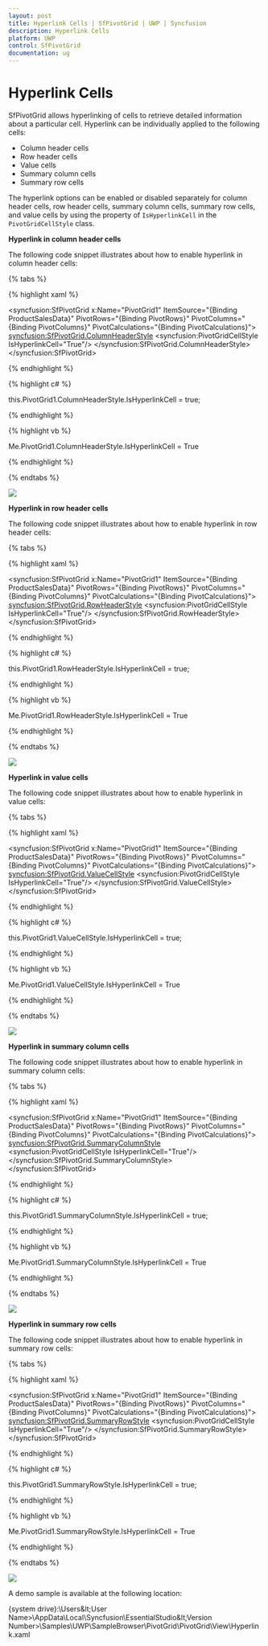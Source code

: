 ```yaml
---
layout: post
title: Hyperlink Cells | SfPivotGrid | UWP | Syncfusion
description: Hyperlink Cells
platform: UWP
control: SfPivotGrid
documentation: ug
---
```


# Hyperlink Cells

SfPivotGrid allows hyperlinking of cells to retrieve detailed information about a particular cell. Hyperlink can be individually applied to the following cells:

* Column header cells
* Row header cells
* Value cells
* Summary column cells
* Summary row cells

The hyperlink options can be enabled or disabled separately for column header cells, row header cells, summary column cells, summary row cells, and value cells by using the property of `IsHyperlinkCell` in the `PivotGridCellStyle` class.

**Hyperlink in column header cells**

The following code snippet illustrates about how to enable hyperlink in column header cells:

{% tabs %}

{% highlight xaml %}

<syncfusion:SfPivotGrid x:Name="PivotGrid1" ItemSource="{Binding ProductSalesData}" PivotRows="{Binding PivotRows}"
                        PivotColumns="{Binding PivotColumns}" PivotCalculations="{Binding PivotCalculations}">
    <syncfusion:SfPivotGrid.ColumnHeaderStyle>
        <syncfusion:PivotGridCellStyle IsHyperlinkCell="True"/>
    </syncfusion:SfPivotGrid.ColumnHeaderStyle>
</syncfusion:SfPivotGrid>

{% endhighlight %}

{% highlight c# %}

this.PivotGrid1.ColumnHeaderStyle.IsHyperlinkCell = true;

{% endhighlight %}

{% highlight vb %}

Me.PivotGrid1.ColumnHeaderStyle.IsHyperlinkCell = True

{% endhighlight %}

{% endtabs %}

![](Hyperlink-Cells_images/column-header-cell-hyperlink.png)

**Hyperlink in row header cells**

The following code snippet illustrates about how to enable hyperlink in row header cells:

{% tabs %}

{% highlight xaml %}

<syncfusion:SfPivotGrid x:Name="PivotGrid1" ItemSource="{Binding ProductSalesData}" PivotRows="{Binding PivotRows}"
                        PivotColumns="{Binding PivotColumns}" PivotCalculations="{Binding PivotCalculations}">
    <syncfusion:SfPivotGrid.RowHeaderStyle>
        <syncfusion:PivotGridCellStyle IsHyperlinkCell="True"/>
    </syncfusion:SfPivotGrid.RowHeaderStyle>
</syncfusion:SfPivotGrid>

{% endhighlight %}

{% highlight c# %}

this.PivotGrid1.RowHeaderStyle.IsHyperlinkCell = true;

{% endhighlight %}

{% highlight vb %}

Me.PivotGrid1.RowHeaderStyle.IsHyperlinkCell = True

{% endhighlight %}

{% endtabs %}

![](Hyperlink-Cells_images/row-header-cell-hyperlink.png)

**Hyperlink in value cells**

The following code snippet illustrates about how to enable hyperlink in value cells:

{% tabs %}

{% highlight xaml %}

<syncfusion:SfPivotGrid x:Name="PivotGrid1" ItemSource="{Binding ProductSalesData}" PivotRows="{Binding PivotRows}"
                        PivotColumns="{Binding PivotColumns}" PivotCalculations="{Binding PivotCalculations}">
    <syncfusion:SfPivotGrid.ValueCellStyle>
        <syncfusion:PivotGridCellStyle IsHyperlinkCell="True"/>
    </syncfusion:SfPivotGrid.ValueCellStyle>
</syncfusion:SfPivotGrid>

{% endhighlight %}

{% highlight c# %}

this.PivotGrid1.ValueCellStyle.IsHyperlinkCell = true;

{% endhighlight %}

{% highlight vb %}

Me.PivotGrid1.ValueCellStyle.IsHyperlinkCell = True

{% endhighlight %}

{% endtabs %}

![](Hyperlink-Cells_images/value-cell-hyperlink.png)

**Hyperlink in summary column cells**

The following code snippet illustrates about how to enable hyperlink in summary column cells:

{% tabs %}

{% highlight xaml %}

<syncfusion:SfPivotGrid x:Name="PivotGrid1" ItemSource="{Binding ProductSalesData}" PivotRows="{Binding PivotRows}"
                        PivotColumns="{Binding PivotColumns}" PivotCalculations="{Binding PivotCalculations}">
    <syncfusion:SfPivotGrid.SummaryColumnStyle>
        <syncfusion:PivotGridCellStyle IsHyperlinkCell="True"/>
    </syncfusion:SfPivotGrid.SummaryColumnStyle>
</syncfusion:SfPivotGrid>

{% endhighlight %}

{% highlight c# %}

this.PivotGrid1.SummaryColumnStyle.IsHyperlinkCell = true;

{% endhighlight %}

{% highlight vb %}

Me.PivotGrid1.SummaryColumnStyle.IsHyperlinkCell = True

{% endhighlight %}

{% endtabs %}

![](Hyperlink-Cells_images/summary-column-cell-hyperlink.png)

**Hyperlink in summary row cells**

The following code snippet illustrates about how to enable hyperlink in summary row cells:

{% tabs %}

{% highlight xaml %}

<syncfusion:SfPivotGrid x:Name="PivotGrid1" ItemSource="{Binding ProductSalesData}" PivotRows="{Binding PivotRows}"
                        PivotColumns="{Binding PivotColumns}" PivotCalculations="{Binding PivotCalculations}">
    <syncfusion:SfPivotGrid.SummaryRowStyle>
        <syncfusion:PivotGridCellStyle IsHyperlinkCell="True"/>
    </syncfusion:SfPivotGrid.SummaryRowStyle>
</syncfusion:SfPivotGrid>

{% endhighlight %}

{% highlight c# %}

this.PivotGrid1.SummaryRowStyle.IsHyperlinkCell = true;

{% endhighlight %}

{% highlight vb %}

Me.PivotGrid1.SummaryRowStyle.IsHyperlinkCell = True

{% endhighlight %}

{% endtabs %}

![](Hyperlink-Cells_images/summary-row-cell-hyperlink.png)

A demo sample is available at the following location:

{system drive}:\Users\&lt;User Name&gt;\AppData\Local\Syncfusion\EssentialStudio\&lt;Version Number&gt;\Samples\UWP\SampleBrowser\PivotGrid\PivotGrid\View\Hyperlink.xaml